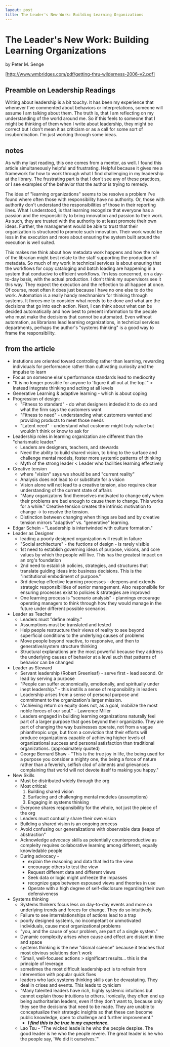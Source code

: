 ```yaml
---
layout: post
title: The Leader's New Work: Building Learning Organizations 
---
```


# The Leader's New Work: Building Learning Organizations  
by Peter M. Senge

[http://www.wmbridges.com/pdf/getting-thru-wilderness-2006-v2.pdf]

## Preamble on Leadership Readings

Writing about leadership is a bit touchy. It has been my experience that whenever I've commented about behaviors or interpretations, someone will assume I am talking about them. The truth is, that I am reflecting on my understanding of the world around me. So if this feels to someone that I might be thinking of them when I write about leadership, they might be correct but I don't mean it as criticism or as a call for some sort of insubordination. I'm just working through some ideas.

## notes

As with my last reading, this one comes from a mentor, as well. I found this article simultaneously helpful and frustrating. Helpful because it gives me a framework for how to work through what I find challenging in my leadership at the library. The frustrating part is that I don't see any of these practices, or I see examples of the behavior that the author is trying to remedy. 

The idea of "learning organizations" seems to be resolve a problem I've found where often those with responsibility have no authority. Or, those with authority don't understand the responsibilities of those in their reporting lines. What I understood, is that learning recognize that everyone has a passion and the responsibility to bring innovation and passion to their work. As such, they are trusted with the authority to at least promote their own ideas. Further, the management would be able to trust that their organization is structured to promote such innovation. Their work would be less in the execution and more about ensuring the system built around the execution is well suited. 

This makes me think about how metadata work happens and how the role of the librarian might best relate to the staff supporting the production of metadata. So much of my work in technical services is about ensuring that the workflows for copy cataloging and batch loading are happening in a system that conducive to efficient workflows. I'm less concerned, on a day-to-day basis, with the actual production. I don't think my supervisors see it this way. They expect the execution and the reflection to all happen at once. Of course, most often it does just because I have no one else to do the work. Automation is a really handy mechnanism for thinking through systems. It forces me to consider what needs to be done and what are the decisions that go into each action. Next, I can think about what can be decided automatically and how best to present information to the people who must make the decisions that cannot be automated. Even without automation, as librarians lead learning organizations, in technical services departments, perhaps the author's "systems thinking" is a good way to frame the responsibility. 

## from the article

* instutions are oriented toward controlling rather than learning, rewarding individuals for performance rather than cultivating curiosity and the impulse to learn
* Focus on someone else's performance standards lead to mediocrity
* "It is no longer possible for anyone to 'figure it all out at the top.'" > Instead integrate thinking and acting at all levels
* Generative Learning & adaptive learning - which is about coping
* Progression of design:
    * "Fitness to standard" - do what designers indeded it to do do and what the firm says the customers want
    * "Fitness to need" - understanding what customers wanted and providing products to meet those needs
    * "Latent need" - understand what customer might truly value but wouldn't think or know to ask for
* Leadership roles in learning organization are different than the "charismatic leader."
    *   Leaders are designers, teachers, and stewards
    *   Need the ability to build shared vision, to bring to the surface and challenge mental models, foster more systemic patterns of thinking
    *   Myth of the strong leader < Leader who facilities learning effectively
*   Creative tension 
    *   where "vision" says we should be and "current reality"
    *   Analysis does not lead to or substitute for a vision
    *   Vision alone will not lead to a creative tension, also requires clear understanding of the current state of affairs
    *   "Many organizatons find themselves motivated to change only when their problems are bad enough to cause them to change. This works for a while." Creative tension creates the intrinsic motivation to change -> to resolve the tension.
    *   Distinction between changing when things are bad and by creative tension mirrors "adaptive" vs. "generative" learning.
*   Edgar Schein - "Leadership is intertwinded with culture formation."
*   Leader as Designer
    *   leading a poorly designed organization will result in failure
    *   "Social architecture" - the fuctions of design - is rarely visible
    *   1st need to establish governing ideas of purpose, visions, and core values by which the people will live. This has the greatest impact on an org's foundation
    *   2nd need to establish policies, strategies, and structures that translate guiding ideas into business decisions. This is the "institutional embodiment of purpose."
    *   3rd develop effective learning processes - deepens and extends strategic responsibilities of senior management. Also responsibile for ensuring processes exist to policies & strategies are improved
    *   One learning process is "scenario analysis" - plannings encourage operating managers to think through how they would manage in the future under different possible scenarios.
*   Leader as Teacher
    *   Leaders must "define reality." 
    *   Assumptions must be translated and tested
    *   Help people restructure their views of reality to see beyond superficial conditions to the underlying causes of problems
    *   Move people beyond reactive, to responsive, and then to generative/system structure thinking
    *   Structural explanations are the most powerful because they address the underlying causes of behavior at a level such that patterns of behavior can be changed
*   Leader as Steward
    *   Servant leadership (Robert Greenleaf) - serve first - lead second. Or lead by serving a purpose
    *   "People can suffer economically, emotionally, and spiritually under inept leadership." - this instills a sense of responsibility in leaders
    *   Leadership arises from a sense of personal purpose and commitment to the organization's larger mission.
    *   "Achieving return on equity does not, as a goal, mobilize the most noble forces of our soul." - Lawrence Miller
    *   Leaders engaged in building learning organizations naturally feel part of a larger purpose that goes beyond their organizatio. They are part of changing the way businesses operate, not from a vague phianthropic urge, but from a conviction that their efforts will produce organizations capable of achieving higher levels of organizational success and personal satisfaction than traditional organizations. (approximately quoted)
    *   George Bernard Shaw - "This is the true joy in life, the being used for a purpose you consider a mighty one, the being a force of nature rather than a feverish, selfish clod of ailments and grievances complaining that world will not devote itself to making you happy." 
*   New Skills
    *   Must be distributed widely through the org
    *   Most critical:
        1. Building shared vision
        2. Surfacing and challenging mental modeles (assumptions)
        3. Engaging in systems thinking
    *   Everyone shares responsibility for the whole, not just the piece of the org
    *   Leaders must contually share their own vision
    *   Building a shared vision is an ongoing process
    *   Avoid confusing our generalizations with observable data (leaps of abstraction"
    *   Acknowledge advocacy skills as potentially counterproductive as compleity requires collaborative learning among different, equally knowledable people
    *   During advocacy -
        *   explain the reasoning and data that led to the view
        *   encourage others to test the view
        *   Request different data and different views
        *   Seek data or logic might unfreeze the impasses
        *   recognize gaps between espoused views and theories in use
        *   Operate with a high degree of self-disclosure regarding their own defensiveness
*   Systems thinking
    *   Systems thinkers focus less on day-to-day events and more on underlying trends and forces for change. They do so intuitively.
    *   Failure to see interrelationships of actions lead to a trap
    *   poorly designed systems, no incompetant or unmotivated individuals, cause most organizational problems
    *   "you, and the cause of your problem, are part of a single system."
    *   Dynamic complexity arises when cause and effect are distant in time and space
    *   systems thinking is the new "dismal science" because it teaches that most obvious solutions don't work
    *   "Small, well-focused actions > significant results... this is the principle of leverage
    *   sometimes the most difficult leadership act is to refrain from intervention with popular quick fixes
    *  leaders who lack systems thinking skills can be devastating. They deal in crises and events. This leads to cynicism
    *  "Many talented leaders have rich, highly systemic intuitions but cannot explain those intuitions to others. Ironically, they often end up being authoritarian leaders, even if they don't want to, because only they see the decisions that need to be made. They are unable to conceptualize their strategic insights so that these can become public knowledge, open to challenge and further improvement." 
        *   ***I find this to be true in my experience.***
    *  Lao Tsu - "The wicked leade is he who the people despise. The good leader is he who the people revere. The great leader is he who the people say, 'We did it ourselves.'" 
